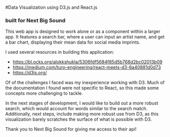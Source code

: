 #Data Visualization using D3.js and React.js
### built for Next Big Sound

This web app is designed to work alone or as a component within a larger app.
It features a search bar, where a user can input an artist name, and get a bar chart, displaying their mean data for social media imprints.

I used several resources in building this application:
+ https://bl.ocks.org/alokkshukla/5306fdf5684f85d5b768d2bc02013b09
+ https://medium.com/turo-engineering/react-meets-d3-6a40881d0d73
+ https://d3js.org/

Of of the challenges I faced was my inexperience working with D3. Much of the documentation I found were not specific to React, so this made some concepts more challenging to tackle.

In the next stages of development, I would like to build out a more robust search, which would account for words similar to the search match. Additionally, next steps, include making more robust use from D3, as this visualization barely scratches the surface of what is possible with D3.


Thank you to Next Big Sound for giving me access to their api!
